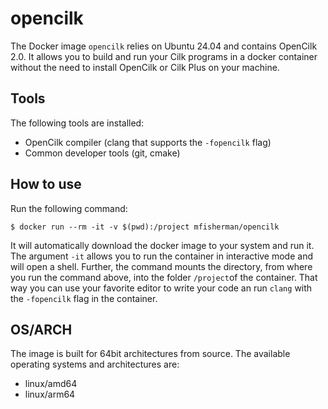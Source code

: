 # opencilk
The Docker image `opencilk` relies on Ubuntu 24.04 and contains OpenCilk 2.0.
It allows you to build and run your Cilk programs in a docker container without the need to install OpenCilk or Cilk Plus on your machine.

## Tools
The following tools are installed:
- OpenCilk compiler (clang that supports the `-fopencilk` flag)
- Common developer tools (git, cmake)

## How to use
Run the following command:
```
$ docker run --rm -it -v $(pwd):/project mfisherman/opencilk
```
It will automatically download the docker image to your system and run it.
The argument `-it` allows you to run the container in interactive mode and will open a shell.
Further, the command mounts the directory, from where you run the command above, into the folder `/project`of the container.
That way you can use your favorite editor to write your code an run `clang` with the `-fopencilk` flag in the container.

## OS/ARCH
The image is built for 64bit architectures from source.
The available operating systems and architectures are:

- linux/amd64
- linux/arm64
